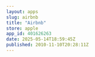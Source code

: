 ```yaml
---
layout: apps
slug: airbnb
title: "Airbnb"
store: apple
app_id: 401626263
date: 2025-05-14T18:59:45Z
published: 2010-11-10T20:28:11Z
---
```

